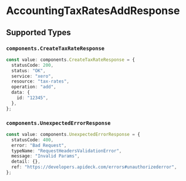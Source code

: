 # AccountingTaxRatesAddResponse


## Supported Types

### `components.CreateTaxRateResponse`

```typescript
const value: components.CreateTaxRateResponse = {
  statusCode: 200,
  status: "OK",
  service: "xero",
  resource: "tax-rates",
  operation: "add",
  data: {
    id: "12345",
  },
};
```

### `components.UnexpectedErrorResponse`

```typescript
const value: components.UnexpectedErrorResponse = {
  statusCode: 400,
  error: "Bad Request",
  typeName: "RequestHeadersValidationError",
  message: "Invalid Params",
  detail: {},
  ref: "https://developers.apideck.com/errors#unauthorizederror",
};
```

